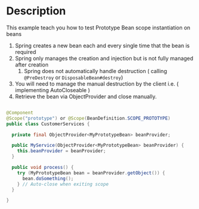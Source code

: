 # Description

This example teach you how to test Prototype Bean scope instantiation on beans

1. Spring creates a new bean each and every single time that the bean is required
2. Spring only manages the creation and injection but is not fully managed after creation
    1. Spring does not automatically handle destruction ( calling `@PreDestroy` or `DisposableBean#destroy`)
3. You will need to manage the manual destruction by the client i.e. ( implementing AutoCloseable )
4. Retrieve the bean via ObjectProvider and close manually.
````java

@Component
@Scope("prototype") or @Scope(BeanDefinition.SCOPE_PROTOTYPE)
public class CustomerServices {

  private final ObjectProvider<MyPrototypeBean> beanProvider;

  public MyService(ObjectProvider<MyPrototypeBean> beanProvider) {
    this.beanProvider = beanProvider;
  }

  public void process() {
    try (MyPrototypeBean bean = beanProvider.getObject()) {
      bean.doSomething();
    } // Auto-close when exiting scope
  }

}

````